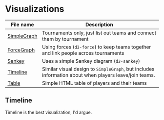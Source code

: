 # Visualizations

| File name                      | Description                                                                                           |
| ------------------------------ | ----------------------------------------------------------------------------------------------------- |
| [SimpleGraph](SimpleGraph.tsx) | Tournaments only, just list out teams and connect them by tournament                                  |
| [ForceGraph](ForceGraph.tsx)   | Using forces (`d3-force`) to keep teams together and link people across tournaments                   |
| [Sankey](Sankey.tsx)           | Uses a simple Sankey diagram (`d3-sankey`)                                                            |
| [Timeline](Timeline.tsx)       | Similar visual design to `SimpleGraph`, but includes information about when players leave/join teams. |
| [Table](Table.tsx)             | Simple HTML table of players and their teams                                                          |

## Timeline

Timeline is the best visualization, I'd argue.
